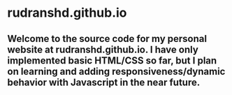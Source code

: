# rudranshd.github.io

## Welcome to the source code for my personal website at rudranshd.github.io. I have only implemented basic HTML/CSS so far, but I plan on learning and adding responsiveness/dynamic behavior with Javascript in the near future. 
